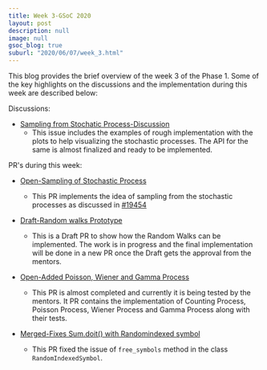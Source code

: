 ```yaml
---
title: Week 3-GSoC 2020
layout: post
description: null
image: null
gsoc_blog: true
suburl: "2020/06/07/week_3.html"
---
```


This blog provides the brief overview of the week 3 of the Phase 1. Some of the key highlights on the discussions and the implementation during this week are described below:

Discussions:

* [Sampling from Stochatic Process-Discussion](https://github.com/sympy/sympy/issues/19454)
  * This issue includes the examples of rough implementation with the plots to help visualizing the stochastic processes. The API for the same is almost finalized and ready to be implemented.

PR's during this week:

* [Open-Sampling of Stochastic Process](https://github.com/sympy/sympy/pull/19500)
  * This PR implements the idea of sampling from the stochastic processes as discussed in [#19454](https://github.com/sympy/sympy/issues/19454)

* [Draft-Random walks Prototype](https://github.com/sympy/sympy/pull/19482)
  * This is a Draft PR to show how the Random Walks can be implemented. The work is in progress and the final implementation will be done in a new PR once the Draft gets the approval from the mentors.

* [Open-Added Poisson, Wiener and Gamma Process](https://github.com/sympy/sympy/pull/19387)
  * This PR is almost completed and currently it is being tested by the mentors. It PR contains the implementation of Counting Process, Poisson Process, Wiener Process and Gamma Process along with their tests.

* [Merged-Fixes Sum.doit() with Randomindexed symbol](https://github.com/sympy/sympy/pull/19459)
  * This PR fixed the issue of `free_symbols` method in the class `RandomIndexedSymbol`.
